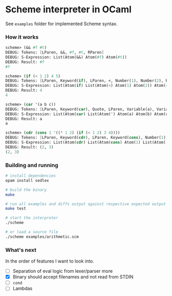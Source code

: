 # Scheme interpreter in OCaml

See `examples` folder for implemented Scheme syntax.

### How it works

```scheme
scheme> (&& #f #t)
DEBUG: Tokens: [LParen, &&, #f, #t, RParen]
DEBUG: S-Expression: List(Atom(&&) Atom(#f) Atom(#t))
DEBUG: Result: #f
#f

scheme> (if (< 1 2) 4 5)
DEBUG: Tokens: [LParen, Keyword(if), LParen, <, Number(1), Number(2), RParen, Number(4), Number(5), RParen]
DEBUG: S-Expression: List(Atom(if) List(Atom(<) Atom(1) Atom(2)) Atom(4) Atom(5))
DEBUG: Result: 4
4

scheme> (car '(a b c))
DEBUG: Tokens: [LParen, Keyword(car), Quote, LParen, Variable(a), Variable(b), Variable(c), RParen, RParen]
DEBUG: S-Expression: List(Atom(car) List(Atom(') Atom(a) Atom(b) Atom(c)))
DEBUG: Result: a
a

scheme> (cdr (cons 1 '((* 1 2) (if (< 1 2) 3 4))))
DEBUG: Tokens: [LParen, Keyword(cdr), LParen, Keyword(cons), Number(1), Quote, LParen, LParen, Multiply, Number(1), Number(2), RParen, LParen, Keyword(if), LParen, <, Number(1), Number(2), RParen, Number(3), Number(4), RParen, RParen, RParen, RParen]
DEBUG: S-Expression: List(Atom(cdr) List(Atom(cons) Atom(1) List(Atom(') List(Atom(Multiply) Atom(1) Atom(2)) List(Atom(if) List(Atom(<) Atom(1) Atom(2)) Atom(3) Atom(4)))))
DEBUG: Result: (2, 3)
(2, 3)
```

### Building and running

```sh
# install dependencies
opam install sedlex

# build the binary
make

# run all examples and diffs output against respective expected output in examples/test
make test

# start the interpreter
./scheme

# or load a source file
./scheme examples/arithmetic.scm
```

### What's next 

In the order of features I want to look into.

- [ ] Separation of eval logic from lexer/parser more
- [x] Binary should accept filenames and not read from STDIN
- [ ] `cond`
- [ ] Lambdas
